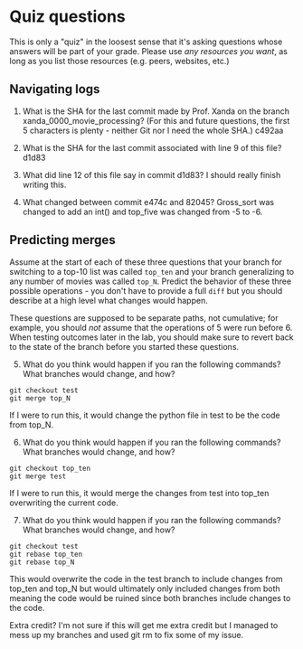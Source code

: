 # Quiz questions

This is only a "quiz" in the loosest sense that it's asking questions whose
answers will be part of your grade. Please use *any resources you want*, as
long as you list those resources (e.g. peers, websites, etc.)

## Navigating logs

1. What is the SHA for the last commit made by Prof. Xanda on the branch
xanda_0000_movie_processing?
(For this and future questions, the first 5 characters is plenty - neither
Git nor I need the whole SHA.)
c492aa

2. What is the SHA for the last commit associated with line 9 of this file?
d1d83

3. What did line 12 of this file say in commit d1d83?
I should really finish writing this.

4. What changed between commit e474c and 82045?
Gross_sort was changed to add an int() and top_five was changed from -5 to -6.

## Predicting merges

Assume at the start of each of these three questions that your
branch for switching to a top-10 list was called `top_ten`
and your branch generalizing to any number of movies was called `top_N`.
Predict the behavior of these three possible operations - you don't
have to provide a full `diff` but you should describe at a high level
what changes would happen.

These questions are supposed to be separate paths, not cumulative;
for example, you should *not* assume that the operations of 5 were run
before 6. When testing outcomes later in the lab, you should make sure to
revert back to the state of the branch before you started these questions.

5. What do you think would happen if you ran the following commands?
What branches would change, and how?
```
git checkout test
git merge top_N
```
If I were to run this, it would change the python file in test to be the code from top_N.

6. What do you think would happen if you ran the following commands?
What branches would change, and how?
```
git checkout top_ten
git merge test
```
If I were to run this, it would merge the changes from test into top_ten overwriting the current code.

7. What do you think would happen if you ran the following commands?
What branches would change, and how?
```
git checkout test
git rebase top_ten
git rebase top_N
```
This would overwrite the code in the test branch to include changes from top_ten and top_N but would ultimately only included changes from both meaning the code would be ruined since both branches include changes to the code.

Extra credit?
I'm not sure if this will get me extra credit but I managed to mess up my branches and used git rm to fix some of my issue.
